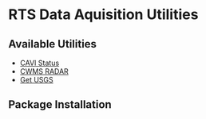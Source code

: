 # RTS Data Aquisition Utilities

## Available Utilities

- [CAVI Status](CAVISTATUS.md)
- [CWMS RADAR](CWMSRADAR.md)
- [Get USGS](GETUSGS.md)

## Package Installation
